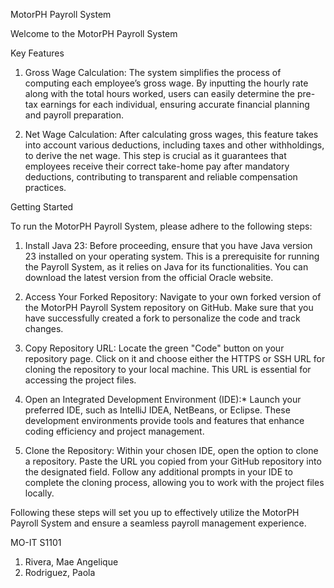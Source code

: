 MotorPH Payroll System

Welcome to the MotorPH Payroll System

Key Features

1. Gross Wage Calculation: The system simplifies the process of computing each employee’s gross wage. By inputting the hourly rate along with the total hours worked, users can easily determine the pre-tax earnings for each individual, ensuring accurate financial planning and payroll preparation.

2. Net Wage Calculation: After calculating gross wages, this feature takes into account various deductions, including taxes and other withholdings, to derive the net wage. This step is crucial as it guarantees that employees receive their correct take-home pay after mandatory deductions, contributing to transparent and reliable compensation practices.

Getting Started

To run the MotorPH Payroll System, please adhere to the following steps:

1. Install Java 23: Before proceeding, ensure that you have Java version 23 installed on your operating system. This is a prerequisite for running the Payroll System, as it relies on Java for its functionalities. You can download the latest version from the official Oracle website.

2. Access Your Forked Repository: Navigate to your own forked version of the MotorPH Payroll System repository on GitHub. Make sure that you have successfully created a fork to personalize the code and track changes.

3. Copy Repository URL: Locate the green "Code" button on your repository page. Click on it and choose either the HTTPS or SSH URL for cloning the repository to your local machine. This URL is essential for accessing the project files.

4. Open an Integrated Development Environment (IDE):* Launch your preferred IDE, such as IntelliJ IDEA, NetBeans, or Eclipse. These development environments provide tools and features that enhance coding efficiency and project management.

5. Clone the Repository:  Within your chosen IDE, open the option to clone a repository. Paste the URL you copied from your GitHub repository into the designated field. Follow any additional prompts in your IDE to complete the cloning process, allowing you to work with the project files locally.

Following these steps will set you up to effectively utilize the MotorPH Payroll System and ensure a seamless payroll management experience.

MO-IT S1101 
1. Rivera, Mae Angelique
2. Rodriguez, Paola
